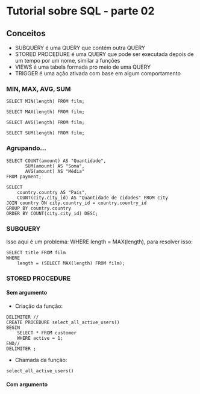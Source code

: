 # Tutorial sobre SQL - parte 02
## Conceitos
- SUBQUERY é uma QUERY que contém outra QUERY
- STORED PROCEDURE é uma QUERY que pode ser executada depois de um tempo por um nome, similar a funções
- VIEWS é uma tabela formada pro meio de uma QUERY
- TRIGGER é uma ação ativada com base em algum comportamento

### MIN, MAX, AVG, SUM
```
SELECT MIN(length) FROM film;
```
```
SELECT MAX(length) FROM film;
```
```
SELECT AVG(length) FROM film;
```
```
SELECT SUM(length) FROM film;
```

### Agrupando...
```
SELECT COUNT(amount) AS "Quantidade", 
	   SUM(amount) AS "Soma",
       AVG(amount) AS "Média" 
FROM payment;
```
```
SELECT 
	country.country AS "País",
	COUNT(city.city_id) AS "Quantidade de cidades" FROM city    
JOIN country ON city.country_id = country.country_id
GROUP BY country.country
ORDER BY COUNT(city.city_id) DESC;
```

### SUBQUERY
Isso aqui é um problema: WHERE length = MAX(length), para resolver isso:
```
SELECT title FROM film
WHERE
	length = (SELECT MAX(length) FROM film);
```

### STORED PROCEDURE
#### Sem argumento
- Criação da função:
```
DELIMITER //
CREATE PROCEDURE select_all_active_users()
BEGIN
    SELECT * FROM customer
    WHERE active = 1;
END//
DELIMITER ;
```

- Chamada da função:
```
select_all_active_users()
```

#### Com argumento
